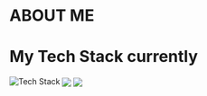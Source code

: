 # ABOUT ME
# My Tech Stack currently
<img src="https://skillicons.dev/icons?i=c,html,css,git&perline=5" alt="Tech Stack" /> 
<img align="center" src="https://github-readme-stats.vercel.app/api/top-langs/?username=Jamal-jillo&layout=compact&theme=tokyonight&langs_count=6" />
<img align="center" src="https://github-readme-stats.vercel.app/api/top-langs/?username=Jamal-jillo&layout=compact&theme=tokyonight&langs_count=6" />
